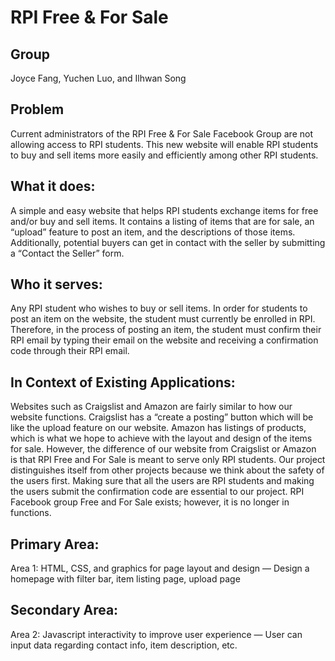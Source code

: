# RPI Free & For Sale

## Group
Joyce Fang, Yuchen Luo, and Ilhwan Song

## Problem
Current administrators of the RPI Free & For Sale Facebook Group are not allowing access to RPI students. This new website will enable RPI students to buy and sell items more easily and efficiently among other RPI students.

## What it does: 
A simple and easy website that helps RPI students exchange items for free and/or buy and sell items. It contains a listing of items that are for sale, an “upload” feature to post an item, and the descriptions of those items. Additionally, potential buyers can get in contact with the seller by submitting a “Contact the Seller” form.

## Who it serves: 
Any RPI student who wishes to buy or sell items. In order for students to post an item on the website, the student must currently be enrolled in RPI. Therefore, in the process of posting an item, the student must confirm their RPI email by typing their email on the website and receiving a confirmation code through their RPI email.

## In Context of Existing Applications: 
Websites such as Craigslist and Amazon are fairly similar to how our website functions. Craigslist has a “create a posting” button which will be like the upload feature on our website. Amazon has listings of products, which is what we hope to achieve with the layout and design of the items for sale. However, the difference of our website from Craigslist or Amazon is that RPI Free and For Sale is meant to serve only RPI students. Our project distinguishes itself from other projects because we think about the safety of the users first. Making sure that all the users are RPI students and making the users submit the confirmation code are essential to our project. RPI Facebook group Free and For Sale exists; however, it is no longer in functions.

## Primary Area: 
Area 1: HTML, CSS, and graphics for page layout and design — Design a homepage with filter bar, item listing page, upload page

## Secondary Area: 
Area 2: Javascript interactivity to improve user experience — User can input data regarding contact info, item description, etc.
